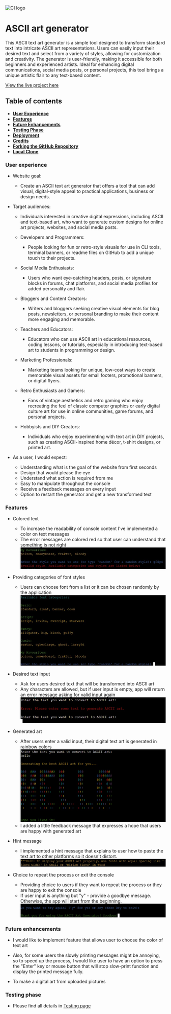 ![CI logo](https://codeinstitute.s3.amazonaws.com/fullstack/ci_logo_small.png)

# ASCII art generator

This ASCII text art generator is a simple tool designed to transform standard text into intricate ASCII art representations. Users can easily input their desired text and select from a variety of styles, allowing for customization and creativity. The generator is user-friendly, making it accessible for both beginners and experienced artists. Ideal for enhancing digital communications, social media posts, or personal projects, this tool brings a unique artistic flair to any text-based content.

[View the live project here](https://ascii-art-generator-efa6a1fc5e98.herokuapp.com/)

## Table of contents
* [**User Experience**](#user-experience)
* [**Features**](#features)
* [**Future Enhancements**](#future-enhancements)
* [**Testing Phase**](#testing-phase)
* [**Deployment**](#deployment)
* [**Credits**](#credits)
* [**Forking the GitHub Repository**](#forking-the-gitHub-repository)
* [**Local Clone**](#local-clone)

### User experience
* Website goal:
    - Create an ASCII text art generator that offers a tool that can add visual, digital-style appeal to practical applications, business or design needs.

* Target audiences:
    - Individuals interested in creative digital expressions, including ASCII and text-based art, who want to generate custom designs for online art projects, websites, and social media posts.
    - Developers and Programmers:
        - People looking for fun or retro-style visuals for use in CLI tools, terminal banners, or readme files on GitHub to add a unique touch to their projects.

    - Social Media Enthusiasts:
        - Users who want eye-catching headers, posts, or signature blocks in forums, chat platforms, and social media profiles for added personality and flair.
    
    - Bloggers and Content Creators:
        - Writers and bloggers seeking creative visual elements for blog posts, newsletters, or personal branding to make their content more engaging and memorable.

    - Teachers and Educators:
        - Educators who can use ASCII art in educational resources, coding lessons, or tutorials, especially in introducing text-based art to students in programming or design.
    - Marketing Professionals:
        - Marketing teams looking for unique, low-cost ways to create memorable visual assets for email footers, promotional banners, or digital flyers.
    - Retro Enthusiasts and Gamers:
        - Fans of vintage aesthetics and retro gaming who enjoy recreating the feel of classic computer graphics or early digital culture art for use in online communities, game forums, and personal projects.
    - Hobbyists and DIY Creators:
        - Individuals who enjoy experimenting with text art in DIY projects, such as creating ASCII-inspired home décor, t-shirt designs, or printed art.

* As a user, I would expect:
    - Understanding what is the goal of the website from first seconds
    - Design that would please the eye
    - Understand what action is required from me
    - Easy to manipulate throughout the console
    - Receive a feedback messages on every input
    - Option to restart the generator and get a new transformed text

### Features
* Colored text
    - To increase the readability of console content I've implemented a color on text messages
    - The error messages are colored red so that user can understand that something is not right
    ![Screenshot of color feature](/assets/images/color-feature.jpg)

* Providing categories of font styles
    - Users can choose font from a list or it can be chosen randomly by the application
    ![Screenshot of categories choice feature](/assets/images/categories-feat.jpg)

* Desired text input
    - Ask for users desired text that will be transformed into ASCII art
    - Any characters are allowed, but if user input is empty, app will return an error message asking for valid input again
    ![Screenshot of desired text input feature](/assets/images/text-feat.jpg)

* Generated art
    - After users enter a valid input, their digital text art is generated in rainbow colors
    ![Screenshot of generated art feature](/assets/images/generated-art-feat.jpg)
    - I added a little feedback message that expresses a hope that users are happy with generated art

* Hint message
    - I implemented a hint message that explains to user how to paste the text art to other platforms so it doesn't distort.
    ![Screenshot of hint message](/assets/images/hint-msg.jpg)

* Choice to repeat the process or exit the console
    - Providing choice to users if they want to repeat the process or they are happy to exit the console
    - If user input is anything but "y" - provide a goodbye message. Otherwise, the app will start from the beginning.
    ![Screenshot of last feature](/assets/images/goodbye-msg.jpg)

### Future enhancements

* I would like to implement feature that allows user to choose the color of text art

* Also, for some users the slowly printing messages might be annoying, so to speed up the process, I would like user to have an option to press the "Enter" key or mouse button that will stop slow-print function and display the printed message fully.

* To make a digital art from uploaded pictures

### Testing phase
* Please find all details in [Testing page](/TESTING.md)